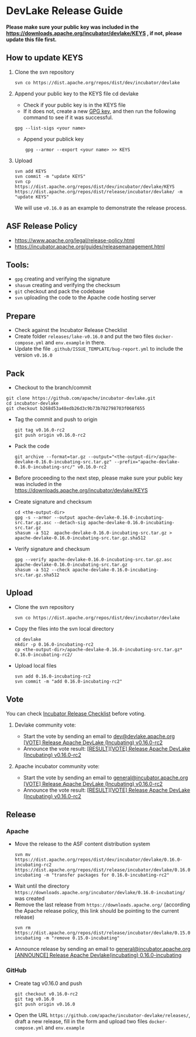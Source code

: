 # DevLake Release Guide

**Please make sure your public key was included in the https://downloads.apache.org/incubator/devlake/KEYS , if not, please update this file first.**

## How to update KEYS

1. Clone the svn repository
   ```shell
   svn co https://dist.apache.org/repos/dist/dev/incubator/devlake
   ```
2. Append your public key to the KEYS file
   cd devlake

   - Check if your public key is in the KEYS file
   - If it does not, create a new [GPG key](https://docs.github.com/en/authentication/managing-commit-signature-verification/generating-a-new-gpg-key), and then run the following command to see if it was successful.

   ```shell
   gpg --list-sigs <your name>
   ```

   - Append your publick key

   ```shell
       gpg --armor --export <your name> >> KEYS
   ```

3. Upload
   ```shell
   svn add KEYS
   svn commit -m "update KEYS"
   svn cp https://dist.apache.org/repos/dist/dev/incubator/devlake/KEYS https://dist.apache.org/repos/dist/release/incubator/devlake/ -m "update KEYS"
   ```
   We will use `v0.16.0` as an example to demonstrate the release process.

## ASF Release Policy

- https://www.apache.org/legal/release-policy.html
- https://incubator.apache.org/guides/releasemanagement.html

## Tools:

- `gpg` creating and verifying the signature
- `shasum` creating and verifying the checksum
- `git` checkout and pack the codebase
- `svn` uploading the code to the Apache code hosting server

## Prepare

- Check against the Incubator Release Checklist
- Create folder `releases/lake-v0.16.0` and put the two files `docker-compose.yml` and `env.example` in there.
- Update the file `.github/ISSUE_TEMPLATE/bug-report.yml` to include the version `v0.16.0`

## Pack

- Checkout to the branch/commit

```shell
git clone https://github.com/apache/incubator-devlake.git
cd incubator-devlake
git checkout b268d53a48edb26d3c9b73b782798703f068f655
```

- Tag the commit and push to origin

  ```shell
  git tag v0.16.0-rc2
  git push origin v0.16.0-rc2
  ```

- Pack the code
  ```shell
  git archive --format=tar.gz --output="<the-output-dir>/apache-devlake-0.16.0-incubating-src.tar.gz" --prefix="apache-devlake-0.16.0-incubating-src/" v0.16.0-rc2
  ```
- Before proceeding to the next step, please make sure your public key was included in the https://downloads.apache.org/incubator/devlake/KEYS
- Create signature and checksum
  ```shell
  cd <the-output-dir>
  gpg -s --armor --output apache-devlake-0.16.0-incubating-src.tar.gz.asc --detach-sig apache-devlake-0.16.0-incubating-src.tar.gz
  shasum -a 512  apache-devlake-0.16.0-incubating-src.tar.gz > apache-devlake-0.16.0-incubating-src.tar.gz.sha512
  ```
- Verify signature and checksum
  ```shell
  gpg --verify apache-devlake-0.16.0-incubating-src.tar.gz.asc apache-devlake-0.16.0-incubating-src.tar.gz
  shasum -a 512 --check apache-devlake-0.16.0-incubating-src.tar.gz.sha512
  ```

## Upload

- Clone the svn repository
  ```shell
  svn co https://dist.apache.org/repos/dist/dev/incubator/devlake
  ```
- Copy the files into the svn local directory
  ```shell
  cd devlake
  mkdir -p 0.16.0-incubating-rc2
  cp <the-output-dir>/apache-devlake-0.16.0-incubating-src.tar.gz* 0.16.0-incubating-rc2/
  ```
- Upload local files
  ```shell
  svn add 0.16.0-incubating-rc2
  svn commit -m "add 0.16.0-incubating-rc2"
  ```

## Vote

You can check [Incubator Release Checklist](https://cwiki.apache.org/confluence/display/INCUBATOR/Incubator+Release+Checklist) before voting.

1. Devlake community vote:

   - Start the vote by sending an email to <dev@devlake.apache.org>
     [[VOTE] Release Apache DevLake (Incubating) v0.16.0-rc2](https://lists.apache.org/thread/2v2so22fj9mg5h7jck1opsqhjyc86k06)
   - Announce the vote result:
     [[RESULT][VOTE] Release Apache DevLake (Incubating) v0.16.0-rc2](https://lists.apache.org/thread/wfzzjv53vfxml54098o6dt4913j47d4j)

2. Apache incubator community vote:
   - Start the vote by sending an email to general@incubator.apache.org
     [[VOTE] Release Apache DevLake (Incubating) v0.16.0-rc2](https://lists.apache.org/thread/5dbqc3t2bq7kfqccobrh7j9vqopj030k)
   - Announce the vote result:
     [[RESULT][VOTE] Release Apache DevLake (Incubating) v0.16.0-rc2](https://lists.apache.org/thread/40ktrw42c7hpok7vj33ql6wgdq2mpg92)

## Release

### Apache

- Move the release to the ASF content distribution system
  ```shell
  svn mv https://dist.apache.org/repos/dist/dev/incubator/devlake/0.16.0-incubating-rc2 https://dist.apache.org/repos/dist/release/incubator/devlake/0.16.0-incubating -m "transfer packages for 0.16.0-incubating-rc2"
  ```
- Wait until the directory `https://downloads.apache.org/incubator/devlake/0.16.0-incubating/` was created
- Remove the last release from `https://downloads.apache.org/` (according the Apache release policy, this link should be pointing to the current release)
  ```shell
  svn rm https://dist.apache.org/repos/dist/release/incubator/devlake/0.15.0-incubating -m "remove 0.15.0-incubating"
  ```
- Announce release by sending an email to general@incubator.apache.org
  [[ANNOUNCE] Release Apache Devlake(incubating) 0.16.0-incubating](https://lists.apache.org/thread/czf6p3xtlkq6t8g4q35blkbf2xclsl3p)

### GitHub

- Create tag v0.16.0 and push
  ```shell
  git checkout v0.16.0-rc2
  git tag v0.16.0
  git push origin v0.16.0
  ```
- Open the URL `https://github.com/apache/incubator-devlake/releases/`, draft a new release, fill in the form and upload two files `docker-compose.yml` and `env.example`
